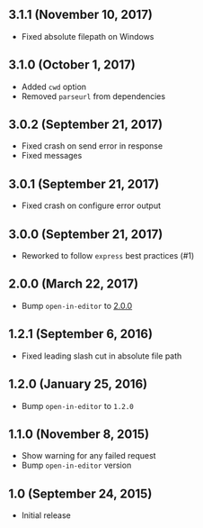 ## 3.1.1 (November 10, 2017)

- Fixed absolute filepath on Windows

## 3.1.0 (October 1, 2017)

- Added `cwd` option
- Removed `parseurl` from dependencies

## 3.0.2 (September 21, 2017)

- Fixed crash on send error in response
- Fixed messages

## 3.0.1 (September 21, 2017)

- Fixed crash on configure error output

## 3.0.0 (September 21, 2017)

- Reworked to follow `express` best practices (#1)

## 2.0.0 (March 22, 2017)

- Bump `open-in-editor` to [2.0.0](https://github.com/lahmatiy/open-in-editor/releases/tag/v2.0.0)

## 1.2.1 (September 6, 2016)

- Fixed leading slash cut in absolute file path

## 1.2.0 (January 25, 2016)

- Bump `open-in-editor` to `1.2.0`

## 1.1.0 (November 8, 2015)

- Show warning for any failed request
- Bump `open-in-editor` version

## 1.0 (September 24, 2015)

- Initial release
